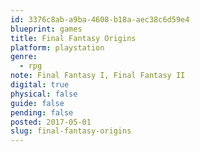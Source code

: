 ```yaml
---
id: 3376c8ab-a9ba-4608-b18a-aec38c6d59e4
blueprint: games
title: Final Fantasy Origins
platform: playstation
genre:
  - rpg
note: Final Fantasy I, Final Fantasy II
digital: true
physical: false
guide: false
pending: false
posted: 2017-05-01
slug: final-fantasy-origins
---
```

